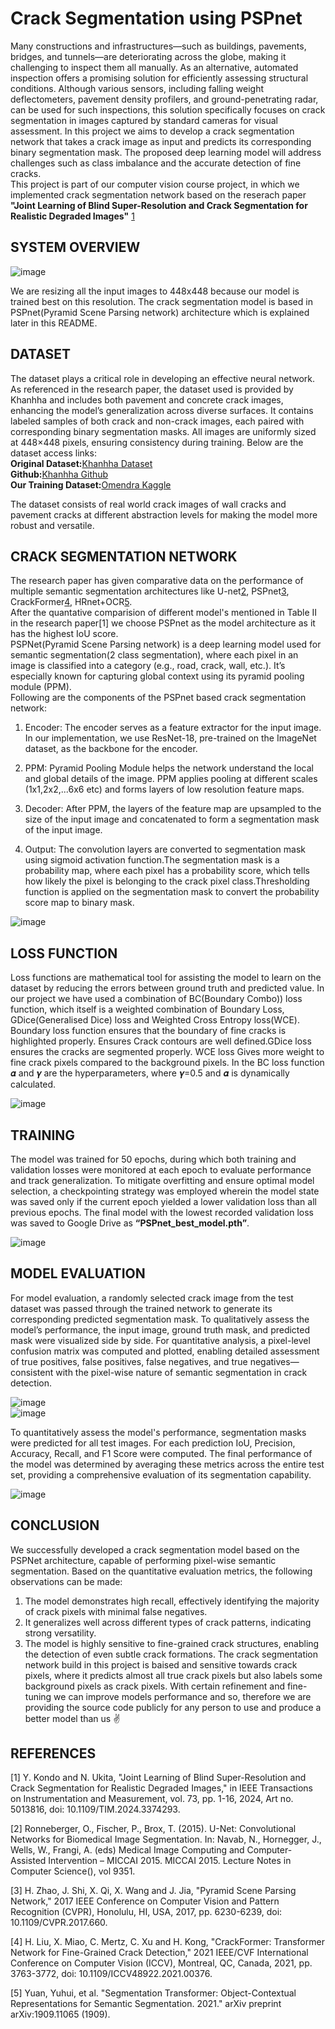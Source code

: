 # Crack Segmentation using PSPnet
Many constructions and infrastructures—such as buildings, pavements, bridges, and tunnels—are deteriorating across the globe, making it challenging to inspect them all manually. 
As an alternative, automated inspection offers a promising solution for efficiently assessing structural conditions. Although various sensors, including falling weight deflectometers, pavement density profilers, and ground-penetrating radar, can be used for such inspections, this solution specifically focuses on crack segmentation in images captured by standard cameras for visual assessment. 
In this project we aims to develop a crack segmentation network that takes a crack image as input and predicts its corresponding binary segmentation mask. The proposed deep learning model will address challenges such as class imbalance and the accurate detection of fine cracks.  
This project is part of our computer vision course project, in which we implemented crack segmentation network based on the reserach paper **"Joint Learning of Blind Super-Resolution and Crack Segmentation for Realistic Degraded Images"** [1](https://ieeexplore.ieee.org/document/10462152)

## SYSTEM OVERVIEW

![image](https://github.com/user-attachments/assets/41d6b76a-ccb4-418b-b729-5fcc2aefed94)

We are resizing all the input images to 448x448 because our model is trained best on this resolution.
The crack segmentation model is based in PSPnet(Pyramid Scene Parsing network) architecture which is explained later in this README.

## DATASET
The dataset plays a critical role in developing an effective neural network. As referenced in the research paper, the dataset used is provided by Khanhha and includes both pavement and concrete crack images, enhancing the model’s generalization across diverse surfaces. It contains labeled samples of both crack and non-crack images, each paired with corresponding binary segmentation masks. All images are uniformly sized at 448×448 pixels, ensuring consistency during training. Below are the dataset access links:  
**Original Dataset:**[Khanhha Dataset](https://drive.google.com/file/d/1xrOqv0-3uMHjZyEUrerOYiYXW_E8SUMP/view?pli=1)  
**Github:**[Khanhha Github](https://github.com/khanhha/crack_segmentation?tab=readme-ov-file)  
**Our Training Dataset:**[Omendra Kaggle](https://www.kaggle.com/datasets/omendrakumarupadhyay/crack-segmentation-datasetimage-mask)  

The dataset consists of real world crack images of wall cracks and pavement cracks at different abstraction levels for making the model more robust and versatile. 

## CRACK SEGMENTATION NETWORK
The research paper has given comparative data on the performance of multiple semantic segmentation architectures like U-net[2](https://arxiv.org/abs/1505.04597), PSPnet[3](https://ieeexplore.ieee.org/document/8100143), CrackFormer[4](https://ieeexplore.ieee.org/document/9711107), HRnet+OCR[5](https://arxiv.org/abs/1909.11065).  
After the quantative comparision of different model's mentioned in Table II in the research paper[1] we choose PSPnet as the model architecture as it has the highest IoU score.  
PSPNet(Pyramid Scene Parsing network) is a deep learning model used for semantic segmentation(2 class segmentation), where each pixel in an image is classified into a category (e.g., road, crack, wall, etc.). It’s especially known for capturing global context using its pyramid pooling module (PPM).  
Following are the components of the PSPnet based crack segmentation network:  
1. Encoder: The encoder serves as a feature extractor for the input image. In our implementation, we use ResNet-18, pre-trained on the ImageNet dataset, as the backbone for the encoder.   
2. PPM: Pyramid Pooling Module helps the network understand the local and global details of the image. PPM applies pooling at different scales (1x1,2x2,...6x6 etc) and forms layers of low resolution feature maps. 
  
3. Decoder: After PPM, the layers of the feature map are upsampled to the size of the input image and concatenated to form a segmentation mask of the input image.  
4. Output: The convolution layers are converted to segmentation mask using sigmoid activation function.The segmentation mask is a probability map, where each pixel has a probability score, which tells how likely the pixel is belonging to the crack pixel class.Thresholding function is applied on the segmentation mask to convert the probability score map to binary mask.

![image](https://github.com/user-attachments/assets/7c4f4386-328c-465e-9ad9-a3845a51c04c)  

## LOSS FUNCTION
Loss functions are mathematical tool for assisting the model to learn on the dataset by reducing the errors between ground truth and predicted value. In our project we have used a combination of BC(Boundary Combo)) loss function, which itself is a weighted combination of Boundary Loss, GDice(Generalised Dice) loss and Weighted Cross Entropy loss(WCE). Boundary loss function ensures that the boundary of fine cracks is highlighted properly. Ensures Crack contours are well defined.GDice loss ensures the cracks are segmented properly. WCE loss Gives more weight to fine crack pixels compared to the background pixels. In the BC loss function 𝜶 and 𝜸 are the hyperparameters, where 𝜸=0.5 and 𝜶 is dynamically calculated.

![image](https://github.com/user-attachments/assets/cf907ce7-ed26-42ef-b1be-8ada9f472bcc)  

## TRAINING
The model was trained for 50 epochs, during which both training and validation losses were monitored at each epoch to evaluate performance and track generalization. To mitigate overfitting and ensure optimal 
model selection, a checkpointing strategy was employed wherein the model state was saved only if the current epoch yielded a lower validation loss than all previous epochs. The final model with the lowest 
recorded validation loss was saved to Google Drive as **“PSPnet_best_model.pth”**.

![image](https://github.com/user-attachments/assets/abddbdae-4832-4989-81a2-e2efd11294c7)  

## MODEL EVALUATION
For model evaluation, a randomly selected crack image from the test dataset was passed through the trained network to generate its corresponding predicted segmentation mask. To qualitatively assess the model’s performance, the input image, ground truth mask, and predicted mask were visualized side by side. For quantitative analysis, a pixel-level confusion matrix was computed and plotted, enabling detailed assessment of true positives, false positives, false negatives, and true negatives—consistent with the pixel-wise nature of semantic segmentation in crack detection. 

![image](https://github.com/user-attachments/assets/bbdba5f4-ccd7-42b8-90bf-05e64390358c)  
![image](https://github.com/user-attachments/assets/37461aa1-ff0f-4a14-848a-b1a08f2e2a3a)  

To quantitatively assess the model's performance, segmentation masks were predicted for all test images. For each prediction IoU, Precision, Accuracy, Recall, and F1 Score were computed. The final performance of the model was determined by averaging these metrics across the entire test set, providing a comprehensive evaluation of its segmentation capability. 

![image](https://github.com/user-attachments/assets/fcadf662-906f-42a2-8900-cdbe105a3153)  

## CONCLUSION 
We successfully developed a crack segmentation model based on the PSPNet architecture, capable of performing pixel-wise semantic segmentation. Based on the quantitative evaluation metrics, the following observations can be made:  
1) The model demonstrates high recall, effectively identifying the majority of crack pixels 
with minimal false negatives.  
2) It generalizes well across different types of crack patterns, indicating strong versatility.  
3) The model is highly sensitive to fine-grained crack structures, enabling the detection of even subtle crack formations.
The crack segmentation network build in this project is baised and sensitive towards crack pixels, where it predicts almost all true crack pixels but also labels some background pixels as crack pixels.
With certain refinement and fine-tuning we can improve models performance and so, therefore we are providing the source code publicly for any person to use and produce a better model than us ✌️



















## REFERENCES
[1] Y. Kondo and N. Ukita, "Joint Learning of Blind Super-Resolution and Crack Segmentation for Realistic Degraded Images," in IEEE Transactions on Instrumentation and Measurement, vol. 73, pp. 1-16, 2024, Art no. 5013816, doi: 10.1109/TIM.2024.3374293.  

[2] Ronneberger, O., Fischer, P., Brox, T. (2015). U-Net: Convolutional Networks for Biomedical Image Segmentation. In: Navab, N., Hornegger, J., Wells, W., Frangi, A. (eds) Medical Image Computing and Computer-Assisted Intervention – MICCAI 2015. MICCAI 2015. Lecture Notes in Computer Science(), vol 9351.  

[3] H. Zhao, J. Shi, X. Qi, X. Wang and J. Jia, "Pyramid Scene Parsing Network," 2017 IEEE Conference on Computer Vision and Pattern Recognition (CVPR), Honolulu, HI, USA, 2017, pp. 6230-6239, doi: 10.1109/CVPR.2017.660.  

[4] H. Liu, X. Miao, C. Mertz, C. Xu and H. Kong, "CrackFormer: Transformer Network for Fine-Grained Crack Detection," 2021 IEEE/CVF International Conference on Computer Vision (ICCV), Montreal, QC, Canada, 2021, pp. 3763-3772, doi: 10.1109/ICCV48922.2021.00376.  

[5] Yuan, Yuhui, et al. "Segmentation Transformer: Object-Contextual Representations for Semantic Segmentation. 2021." arXiv preprint arXiv:1909.11065 (1909).  



